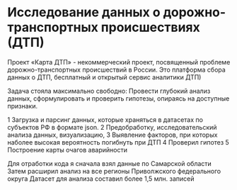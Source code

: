 # Исследование данных о дорожно-транспортных происшествиях (ДТП)

Проект «Карта ДТП» - некоммерческий проект, посвященный проблеме дорожно-транспортных происшествий в России. Это платформа сбора данных о ДТП, бесплатный и открытый сервис аналитики ДТП)

Задача стояла максимально свободно: Провести глубокий анализ данных, сформулировать и проверить гипотезы, опираясь на доступные признаки.

1 Загрузка и парсинг данных, которые храняться в датасетах по субъектов РФ в формате json.
2 Предобработку, исследовательский анализа данных, визуализацию, 
3 Выявление факторов, при которых наболее высокая вероятность погибнуть при ДТП 
4 Проверил гипотез
5 Построение карты очагов аварийности

Для отработки кода я сначала взял данные по Самарской области
Затем расширил анализ на все регионы Приволжского федерального округа
Датасет для анализа составил более 1,5 млн. записей

